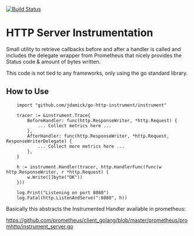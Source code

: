 [![Build Status](https://travis-ci.org/jdamick/go-http-instrument.svg?branch=master)](https://travis-ci.org/jdamick/go-http-instrument)

# HTTP Server Instrumentation

Small utility to retrieve callbacks before and after a handler is called and includes 
the delegate wrapper from Prometheus that nicely provides the Status code & amount of bytes written.

This code is not tied to any frameworks, only using the go standard library.

## How to Use


```
    import "github.com/jdamick/go-http-instrument/instrument"

    tracer := &instrument.Trace{
		BeforeHandler: func(http.ResponseWriter, *http.Request) {
			... Collect metrics here ...
		},
		AfterHandler: func(http.ResponseWriter, *http.Request, ResponseWriterDelegate) {
			... Collect more metrics here ...
		},
	}

	h := instrument.Handler(tracer, http.HandlerFunc(func(w http.ResponseWriter, r *http.Request) {
		w.Write([]byte("OK"))
	}))

	log.Print("Listening on port 8080")
	log.Fatal(http.ListenAndServe(":8080", h))
```




Basically this abstracts the Instrumented Handler available in prometheus:

<https://github.com/prometheus/client_golang/blob/master/prometheus/promhttp/instrument_server.go>




